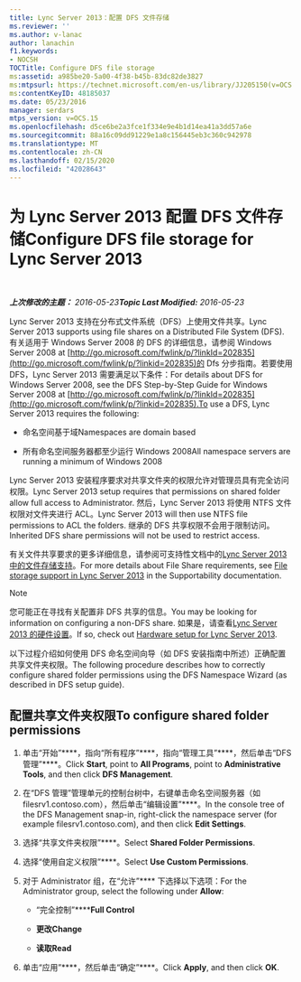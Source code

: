```yaml
---
title: Lync Server 2013：配置 DFS 文件存储
ms.reviewer: ''
ms.author: v-lanac
author: lanachin
f1.keywords:
- NOCSH
TOCTitle: Configure DFS file storage
ms:assetid: a985be20-5a00-4f38-b45b-83dc82de3827
ms:mtpsurl: https://technet.microsoft.com/en-us/library/JJ205150(v=OCS.15)
ms:contentKeyID: 48185037
ms.date: 05/23/2016
manager: serdars
mtps_version: v=OCS.15
ms.openlocfilehash: d5ce6be2a3fce1f334e9e4b1d14ea41a3dd57a6e
ms.sourcegitcommit: 88a16c09dd91229e1a8c156445eb3c360c942978
ms.translationtype: MT
ms.contentlocale: zh-CN
ms.lasthandoff: 02/15/2020
ms.locfileid: "42028643"
---
```

<div data-xmlns="http://www.w3.org/1999/xhtml">

<div class="topic" data-xmlns="http://www.w3.org/1999/xhtml" data-msxsl="urn:schemas-microsoft-com:xslt" data-cs="http://msdn.microsoft.com/">

<div data-asp="http://msdn2.microsoft.com/asp">

# <a name="configure-dfs-file-storage-for-lync-server-2013"></a><span data-ttu-id="8aae1-102">为 Lync Server 2013 配置 DFS 文件存储</span><span class="sxs-lookup"><span data-stu-id="8aae1-102">Configure DFS file storage for Lync Server 2013</span></span>

</div>

<div id="mainSection">

<div id="mainBody">

<span> </span>

<span data-ttu-id="8aae1-103">_**上次修改的主题：** 2016-05-23_</span><span class="sxs-lookup"><span data-stu-id="8aae1-103">_**Topic Last Modified:** 2016-05-23_</span></span>

<span data-ttu-id="8aae1-104">Lync Server 2013 支持在分布式文件系统（DFS）上使用文件共享。</span><span class="sxs-lookup"><span data-stu-id="8aae1-104">Lync Server 2013 supports using file shares on a Distributed File System (DFS).</span></span> <span data-ttu-id="8aae1-105">有关适用于 Windows Server 2008 的 DFS 的详细信息，请参阅 Windows Server 2008 at [http://go.microsoft.com/fwlink/p/?linkId=202835](http://go.microsoft.com/fwlink/p/?linkid=202835)的 Dfs 分步指南。若要使用 DFS，Lync Server 2013 需要满足以下条件：</span><span class="sxs-lookup"><span data-stu-id="8aae1-105">For details about DFS for Windows Server 2008, see the DFS Step-by-Step Guide for Windows Server 2008 at [http://go.microsoft.com/fwlink/p/?linkId=202835](http://go.microsoft.com/fwlink/p/?linkid=202835).To use a DFS, Lync Server 2013 requires the following:</span></span>

  - <span data-ttu-id="8aae1-106">命名空间基于域</span><span class="sxs-lookup"><span data-stu-id="8aae1-106">Namespaces are domain based</span></span>

  - <span data-ttu-id="8aae1-107">所有命名空间服务器都至少运行 Windows 2008</span><span class="sxs-lookup"><span data-stu-id="8aae1-107">All namespace servers are running a minimum of Windows 2008</span></span>

<span data-ttu-id="8aae1-108">Lync Server 2013 安装程序要求对共享文件夹的权限允许对管理员具有完全访问权限。</span><span class="sxs-lookup"><span data-stu-id="8aae1-108">Lync Server 2013 setup requires that permissions on shared folder allow full access to Administrator.</span></span> <span data-ttu-id="8aae1-109">然后，Lync Server 2013 将使用 NTFS 文件权限对文件夹进行 ACL。</span><span class="sxs-lookup"><span data-stu-id="8aae1-109">Lync Server 2013 will then use NTFS file permissions to ACL the folders.</span></span> <span data-ttu-id="8aae1-110">继承的 DFS 共享权限不会用于限制访问。</span><span class="sxs-lookup"><span data-stu-id="8aae1-110">Inherited DFS share permissions will not be used to restrict access.</span></span>

<span data-ttu-id="8aae1-111">有关文件共享要求的更多详细信息，请参阅可支持性文档中的[Lync Server 2013 中的文件存储支持](lync-server-2013-file-storage-support.md)。</span><span class="sxs-lookup"><span data-stu-id="8aae1-111">For more details about File Share requirements, see [File storage support in Lync Server 2013](lync-server-2013-file-storage-support.md) in the Supportability documentation.</span></span>

<div>


> [!NOTE]  
> <span data-ttu-id="8aae1-112">您可能正在寻找有关配置非 DFS 共享的信息。</span><span class="sxs-lookup"><span data-stu-id="8aae1-112">You may be looking for information on configuring a non-DFS share.</span></span> <span data-ttu-id="8aae1-113">如果是，请查看<A href="lync-server-2013-hardware-setup.md">Lync Server 2013 的硬件设置</A>。</span><span class="sxs-lookup"><span data-stu-id="8aae1-113">If so, check out <A href="lync-server-2013-hardware-setup.md">Hardware setup for Lync Server 2013</A>.</span></span>



</div>

<span data-ttu-id="8aae1-114">以下过程介绍如何使用 DFS 命名空间向导（如 DFS 安装指南中所述）正确配置共享文件夹权限。</span><span class="sxs-lookup"><span data-stu-id="8aae1-114">The following procedure describes how to correctly configure shared folder permissions using the DFS Namespace Wizard (as described in DFS setup guide).</span></span>

<div>

## <a name="to-configure-shared-folder-permissions"></a><span data-ttu-id="8aae1-115">配置共享文件夹权限</span><span class="sxs-lookup"><span data-stu-id="8aae1-115">To configure shared folder permissions</span></span>

1.  <span data-ttu-id="8aae1-116">单击“开始”\*\*\*\*，指向“所有程序”\*\*\*\*，指向“管理工具”\*\*\*\*，然后单击“DFS 管理”\*\*\*\*。</span><span class="sxs-lookup"><span data-stu-id="8aae1-116">Click **Start**, point to **All Programs**, point to **Administrative Tools**, and then click **DFS Management**.</span></span>

2.  <span data-ttu-id="8aae1-117">在“DFS 管理”管理单元的控制台树中，右键单击命名空间服务器（如 filesrv1.contoso.com），然后单击“编辑设置”\*\*\*\*。</span><span class="sxs-lookup"><span data-stu-id="8aae1-117">In the console tree of the DFS Management snap-in, right-click the namespace server (for example filesrv1.contoso.com), and then click **Edit Settings**.</span></span>

3.  <span data-ttu-id="8aae1-118">选择“共享文件夹权限”\*\*\*\*。</span><span class="sxs-lookup"><span data-stu-id="8aae1-118">Select **Shared Folder Permissions**.</span></span>

4.  <span data-ttu-id="8aae1-119">选择“使用自定义权限”\*\*\*\*。</span><span class="sxs-lookup"><span data-stu-id="8aae1-119">Select **Use Custom Permissions**.</span></span>

5.  <span data-ttu-id="8aae1-120">对于 Administrator 组，在“允许”\*\*\*\* 下选择以下选项：</span><span class="sxs-lookup"><span data-stu-id="8aae1-120">For the Administrator group, select the following under **Allow**:</span></span>
    
      - <span data-ttu-id="8aae1-121">“完全控制”\*\*\*\*</span><span class="sxs-lookup"><span data-stu-id="8aae1-121">**Full Control**</span></span>
    
      - <span data-ttu-id="8aae1-122">**更改**</span><span class="sxs-lookup"><span data-stu-id="8aae1-122">**Change**</span></span>
    
      - <span data-ttu-id="8aae1-123">**读取**</span><span class="sxs-lookup"><span data-stu-id="8aae1-123">**Read**</span></span>

6.  <span data-ttu-id="8aae1-124">单击“应用”\*\*\*\*，然后单击“确定”\*\*\*\*。</span><span class="sxs-lookup"><span data-stu-id="8aae1-124">Click **Apply**, and then click **OK**.</span></span>

</div>

</div>

<span> </span>

</div>

</div>

</div>

